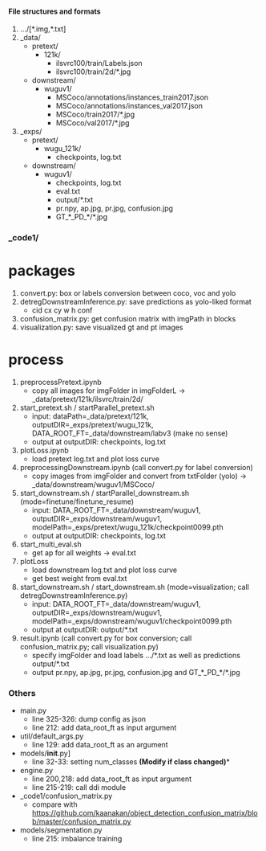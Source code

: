#### File structures and formats
1. .../\[\*.img,\*.txt\]
2. \_data/
    + pretext/
        + 121k/
            + ilsvrc100/train/Labels.json
            + ilsvrc100/train/2d/\*.jpg
    + downstream/
        + wuguv1/
            + MSCoco/annotations/instances_train2017.json
            + MSCoco/annotations/instances_val2017.json
            + MSCoco/train2017/\*.jpg
            + MSCoco/val2017/\*.jpg
3. \_exps/
    + pretext/
        + wugu_121k/
            + checkpoints, log.txt
    + downstream/
        + wuguv1/
            + checkpoints, log.txt
            + eval.txt
            + output/\*.txt
            + pr.npy, ap.jpg, pr.jpg, confusion.jpg
            + GT_\*\_PD_\*/\*.jpg

### \_code1/
# packages
1. convert.py: box or labels conversion between coco, voc and yolo
2. detregDownstreamInference.py: save predictions as yolo-liked format
    + cid cx cy w h conf
3. confusion_matrix.py: get confusion matrix with imgPath in blocks
4. visualization.py: save visualized gt and pt images
# process
1. preprocessPretext.ipynb
    + copy all images for imgFolder in imgFolderL -> \_data/pretext/121k/ilsvrc/train/2d/
2. start_pretext.sh / startParallel_pretext.sh
    + input: dataPath=\_data/pretext/121k, outputDIR=\_exps/pretext/wugu_121k, DATA_ROOT_FT=\_data/downstream/labv3 (make no sense)
    + output at outputDIR: checkpoints, log.txt
3. plotLoss.ipynb
    + load pretext log.txt and plot loss curve
4. preprocessingDownstream.ipynb (call convert.py for label conversion)
    + copy images from imgFolder and convert from txtFolder (yolo) -> \_data/downstream/wuguv1/MSCoco/
5. start_downstream.sh / startParallel_downstream.sh (mode=finetune/finetune_resume)
    + input: DATA_ROOT_FT=\_data/downstream/wuguv1, outputDIR=\_exps/downstream/wuguv1, modelPath=\_exps/pretext/wugu_121k/checkpoint0099.pth
    + output at outputDIR: checkpoints, log.txt
6. start_multi_eval.sh
    + get ap for all weights -> eval.txt
7. plotLoss
    + load downstream log.txt and plot loss curve
    + get best weight from eval.txt
8. start_downstream.sh / start_downstream.sh (mode=visualization; call detregDownstreamInference.py)
    + input: DATA_ROOT_FT=\_data/downstream/wuguv1, outputDIR=\_exps/downstream/wuguv1, modelPath=\_exps/downstream/wuguv1/checkpoint0099.pth
    + output at outputDIR: output/\*.txt
9. result.ipynb (call convert.py for box conversion; call confusion_matrix.py; call visualization.py)
    + specify imgFolder and load labels .../\*.txt as well as predictions output/\*.txt
    + output pr.npy, ap.jpg, pr.jpg, confusion.jpg and GT_\*\_PD_\*/\*.jpg
        
### Others
+ main.py
    + line 325-326: dump config as json
    + line 212: add data_root_ft as input argument
+ util/default_args.py
    + line 129: add data_root_ft as an argument
+ models/__init__.py]
    + line 32-33: setting num_classes **(Modify if class changed)***
+ engine.py
    + line 200,218: add data_root_ft as input argument
    + line 215-219: call ddi module
+ \_code1/confusion_matrix.py
    + compare with https://github.com/kaanakan/object_detection_confusion_matrix/blob/master/confusion_matrix.py
+ models/segmentation.py
    + line 215: imbalance training
